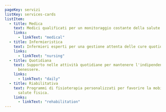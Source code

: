 ```yaml
---
pageKey: servizi
listKey: services-cards
listItem:
  - title: Medica
    text: Medici qualificati per un monitoraggio costante della salute degli ospiti.
    links:
      - linkText: "medical"
  - title: Infermieristica
    text: Infermieri esperti per una gestione attenta delle cure quotidiane.
    links:
      - linkText: "nursing"
  - title: Quotidiana
    text: Supporto nelle attività quotidiane per mantenere l'indipendenza e il
      benessere.
    links:
      - linkText: "daily"
  - title: Riabilitativa
    text: Programmi di fisioterapia personalizzati per favorire la mobilità e la
      salute fisica.
    links:
      - linkText: "rehabilitation"
---
```

